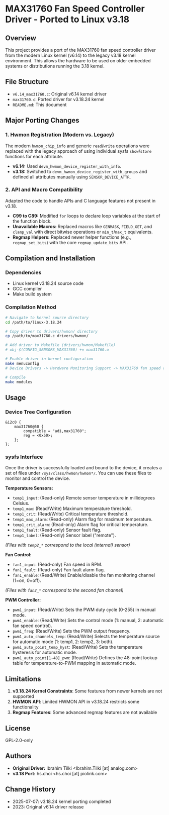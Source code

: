 # MAX31760 Fan Speed Controller Driver - Ported to Linux v3.18

## Overview

This project provides a port of the MAX31760 fan speed controller driver from the modern Linux kernel (v6.14) to the legacy v3.18 kernel environment. This allows the hardware to be used on older embedded systems or distributions running the 3.18 kernel.

## File Structure

- `v6.14_max31760.c`: Original v6.14 kernel driver
- `max31760.c`: Ported driver for v3.18.24 kernel
- `README.md`: This document

## Major Porting Changes

### 1. Hwmon Registration (Modern vs. Legacy)
The modern `hwmon_chip_info` and generic `read`/`write` operations were replaced with the legacy approach of using individual sysfs `show`/`store` functions for each attribute.

- **v6.14:** Used `devm_hwmon_device_register_with_info`.
- **v3.18:** Switched to `devm_hwmon_device_register_with_groups` and defined all attributes manually using `SENSOR_DEVICE_ATTR`.

### 2. API and Macro Compatibility
Adapted the code to handle APIs and C language features not present in v3.18.

- **C99 to C89:** Modified `for` loops to declare loop variables at the start of the function block.
- **Unavailable Macros:** Replaced macros like `GENMASK`, `FIELD_GET`, and `clamp_val` with direct bitwise operations or `min_t`/`max_t` equivalents.
- **Regmap Helpers:** Replaced newer helper functions (e.g., `regmap_set_bits`) with the core `regmap_update_bits` API.

## Compilation and Installation

### Dependencies
- Linux kernel v3.18.24 source code
- GCC compiler
- Make build system

### Compilation Method
```bash
# Navigate to kernel source directory
cd /path/to/linux-3.18.24

# Copy driver to drivers/hwmon/ directory
cp /path/to/max31760.c drivers/hwmon/

# Add driver to Makefile (drivers/hwmon/Makefile)
# obj-$(CONFIG_SENSORS_MAX31760) += max31760.o

# Enable driver in kernel configuration
make menuconfig
# Device Drivers -> Hardware Monitoring Support -> MAX31760 fan speed controller

# Compile
make modules
```

## Usage

### Device Tree Configuration
```dts
&i2c0 {
    max31760@50 {
        compatible = "adi,max31760";
        reg = <0x50>;
    };
};
```

### sysfs Interface
Once the driver is successfully loaded and bound to the device, it creates a set of files under `/sys/class/hwmon/hwmon*/`. You can use these files to monitor and control the device.

**Temperature Sensors:**
- `temp1_input`: (Read-only) Remote sensor temperature in millidegrees Celsius.
- `temp1_max`: (Read/Write) Maximum temperature threshold.
- `temp1_crit`: (Read/Write) Critical temperature threshold.
- `temp1_max_alarm`: (Read-only) Alarm flag for maximum temperature.
- `temp1_crit_alarm`: (Read-only) Alarm flag for critical temperature.
- `temp1_fault`: (Read-only) Sensor fault flag.
- `temp1_label`: (Read-only) Sensor label ("remote").

*(Files with `temp2_*` correspond to the local (internal) sensor)*

**Fan Control:**
- `fan1_input`: (Read-only) Fan speed in RPM.
- `fan1_fault`: (Read-only) Fan fault alarm flag.
- `fan1_enable`: (Read/Write) Enable/disable the fan monitoring channel (1=on, 0=off).

*(Files with `fan2_*` correspond to the second fan channel)*

**PWM Controller:**
- `pwm1_input`: (Read/Write) Sets the PWM duty cycle (0-255) in manual mode.
- `pwm1_enable`: (Read/Write) Sets the control mode (1: manual, 2: automatic fan speed control).
- `pwm1_freq`: (Read/Write) Sets the PWM output frequency.
- `pwm1_auto_channels_temp`: (Read/Write) Selects the temperature source for automatic mode (1: temp1, 2: temp2, 3: both).
- `pwm1_auto_point_temp_hyst`: (Read/Write) Sets the temperature hysteresis for automatic mode.
- `pwm1_auto_point[1-48]_pwm`: (Read/Write) Defines the 48-point lookup table for temperature-to-PWM mapping in automatic mode.

## Limitations

1. **v3.18.24 Kernel Constraints**: Some features from newer kernels are not supported
2. **HWMON API**: Limited HWMON API in v3.18.24 restricts some functionality
3. **Regmap Features**: Some advanced regmap features are not available

## License

GPL-2.0-only

## Authors

- **Original Driver:** Ibrahim Tilki <Ibrahim.Tilki [at] analog.com>
- **v3.18 Port:** hs.choi <hs.choi [at] piolink.com>

## Change History

- 2025-07-07: v3.18.24 kernel porting completed
- 2023: Original v6.14 driver release 
